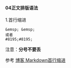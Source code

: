 #### 04正文排版语法

1.首行缩进
```
&emsp; &emsp; 
或者
#8195;#8195;
```
注意：**分号不要丢**

参考 [博客 Markdown首行缩进](https://blog.51cto.com/u_14742462/3608968#)